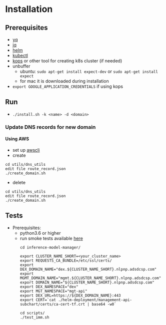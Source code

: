 # Installation

## Prerequisites
* [yq](https://github.com/mikefarah/yq)
* [jq](https://stedolan.github.io/jq/)
* [helm](https://github.com/helm/helm)
* [kubectl](https://kubernetes.io/docs/tasks/tools/install-kubectl/)
* [kops](https://github.com/IntelAI/inference-model-manager/tree/master/kops) or other tool for
  creating k8s cluster (if needed)
* unbuffer
  * ubuntu: `sudo apt-get install expect-dev` or `sudo apt-get install expect`
  * for mac it is downloaded during installation
* `export GOOGLE_APPLICATION_CREDENTIALS` if using kops  

## Run
* `./install.sh -k <name> -d <domain>`

### Update DNS records for new domain
#### Using AWS
* set up [awscli](https://aws.amazon.com/cli/)
* create
```
cd utils/dns_utils
edit file route_record.json
./create_domain.sh
```
* delete
```
cd utils/dns_utils
edit file route_record.json
./create_domain.sh
```

## Tests
* Prerequisites:
  * python3.6 or higher
  * run smoke tests available
  [here](https://github.com/IntelAI/inference-model-manager/blob/installer-bszelag/scripts/test_imm.sh)
      ```
      cd inference-model-manager/

      export CLUSTER_NAME_SHORT=<your_cluster_name>
      export REQUESTS_CA_BUNDLE=/etc/ssl/certs/
      export DEX_DOMAIN_NAME="dex.${CLUSTER_NAME_SHORT}.nlpnp.adsdcsp.com"
      export MGMT_DOMAIN_NAME="mgmt.${CLUSTER_NAME_SHORT}.nlpnp.adsdcsp.com"
      export DOMAIN_NAME="${CLUSTER_NAME_SHORT}.nlpnp.adsdcsp.com"
      export DEX_NAMESPACE="dex"
      export MGT_NAMESPACE="mgt-api"
      export DEX_URL=https://${DEX_DOMAIN_NAME}:443
      export CERT=`cat ./helm-deployment/management-api-subchart/certs/ca-cert-tf.crt | base64 -w0`

      cd scripts/
      ./test_imm.sh
      ```



